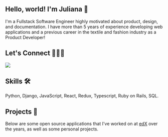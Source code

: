 ## Hello, world! I'm Juliana 👋

I'm a Fullstack Software Engineer highly motivated about product, design, and documentation. I have more than 5 years of experience developing web applications and a previous career in the textile and fashion industry as a Product Developer! 

## Let's Connect 👩🏻‍💻
<a href="https://www.linkedin.com/in/julianakang/">
<img src="https://img.shields.io/badge/-Juliana%20Kang-0e76a8?style=flat-square&logo=Linkedin&logoColor=white">
</a>

## Skills 🛠

Python, Django, JavaScript, React, Redux, Typescript, Ruby on Rails, SQL.

## Projects 📌
Below are some open source applications that I've worked on at [edX](https://edx.org/) over the years, as well as some personal projects.

<!--
**julianajlk/julianajlk** is a ✨ _special_ ✨ repository because its `README.md` (this file) appears on your GitHub profile.

Here are some ideas to get you started:

- 🔭 I’m currently working on ...
- 🌱 I’m currently learning ...
- 👯 I’m looking to collaborate on ...
- 🤔 I’m looking for help with ...
- 💬 Ask me about ...
- 📫 How to reach me: ...
- 😄 Pronouns: ...
- ⚡ Fun fact: ...
-->

